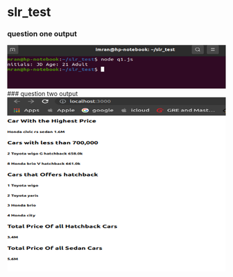 # slr_test

### question one output
<img src="screenshots/q1.png" alt= "q1 screenshot" width=750 height=100>
### question two output
<img src="screenshots/q2_app_output.png" alt= "q2 screenshot" width=750 height=400>
